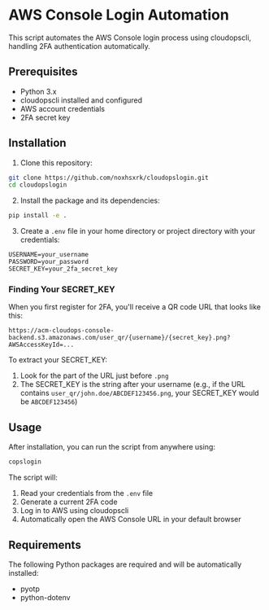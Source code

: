 # AWS Console Login Automation

This script automates the AWS Console login process using cloudopscli, handling 2FA authentication automatically.

## Prerequisites

- Python 3.x
- cloudopscli installed and configured
- AWS account credentials
- 2FA secret key

## Installation

1. Clone this repository:

```bash
git clone https://github.com/noxhsxrk/cloudopslogin.git
cd cloudopslogin
```

2. Install the package and its dependencies:

```bash
pip install -e .
```

3. Create a `.env` file in your home directory or project directory with your credentials:

```plaintext
USERNAME=your_username
PASSWORD=your_password
SECRET_KEY=your_2fa_secret_key
```

### Finding Your SECRET_KEY

When you first register for 2FA, you'll receive a QR code URL that looks like this:

```
https://acm-cloudops-console-backend.s3.amazonaws.com/user_qr/{username}/{secret_key}.png?AWSAccessKeyId=...
```

To extract your SECRET_KEY:

1. Look for the part of the URL just before `.png`
2. The SECRET_KEY is the string after your username (e.g., if the URL contains `user_qr/john.doe/ABCDEF123456.png`, your SECRET_KEY would be `ABCDEF123456`)

## Usage

After installation, you can run the script from anywhere using:

```bash
copslogin
```

The script will:

1. Read your credentials from the `.env` file
2. Generate a current 2FA code
3. Log in to AWS using cloudopscli
4. Automatically open the AWS Console URL in your default browser

## Requirements

The following Python packages are required and will be automatically installed:

- pyotp
- python-dotenv
